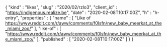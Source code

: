 {
  "kind" : "likes",
  "slug" : "2020/02/rzlo3",
  "client_id" : "https://indigenous.realize.be",
  "date" : "2020-02-08T10:17:00Z",
  "h" : "h-entry",
  "properties" : {
    "name" : [ "Like of https://www.reddit.com/r/aww/comments/f0lsfn/new_baby_meerkat_at_the_miami_zoo/" ],
    "like-of" : [ "https://www.reddit.com/r/aww/comments/f0lsfn/new_baby_meerkat_at_the_miami_zoo/" ],
    "published" : [ "2020-02-08T10:17:00Z" ]
  }
}

